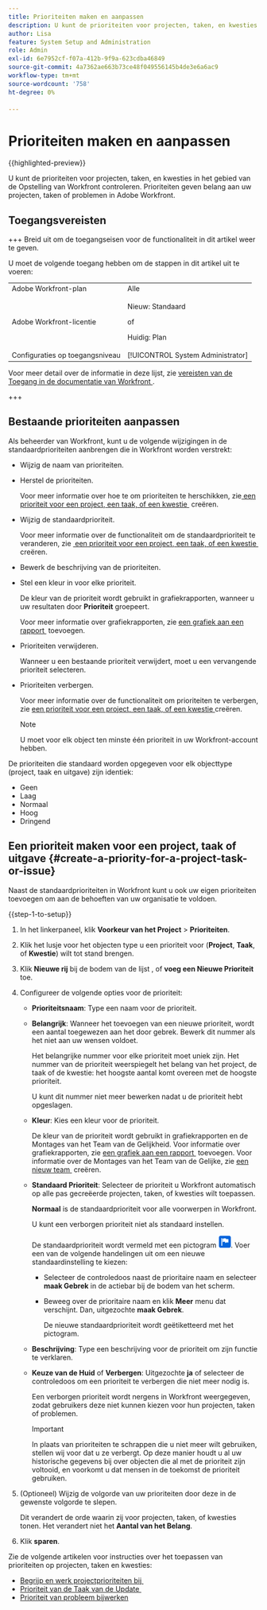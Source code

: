 ```yaml
---
title: Prioriteiten maken en aanpassen
description: U kunt de prioriteiten voor projecten, taken, en kwesties in het gebied van de Opstelling van Workfront controleren. Prioriteiten geven belang aan uw projecten, taken of problemen in Adobe Workfront.
author: Lisa
feature: System Setup and Administration
role: Admin
exl-id: 6e7952cf-f07a-412b-9f9a-623cdba46849
source-git-commit: 4a7362ae663b73ce48f049556145b4de3e6a6ac9
workflow-type: tm+mt
source-wordcount: '758'
ht-degree: 0%

---
```


# Prioriteiten maken en aanpassen

{{highlighted-preview}}

<!--<span class="preview">The highlighted information on this page refers to functionality not yet generally available. It is available only in the Preview Sandbox environment, and is being released in a phased rollout to Production.</span>-->

<!--
DON'T DELETE, DRAFT OR HIDE THIS ARTICLE. IT IS LINKED TO THE PRODUCT, THROUGH THE CONTEXT SENSITIVE HELP LINKS.
-->

U kunt de prioriteiten voor projecten, taken, en kwesties in het gebied van de Opstelling van Workfront controleren. Prioriteiten geven belang aan uw projecten, taken of problemen in Adobe Workfront.

## Toegangsvereisten

+++ Breid uit om de toegangseisen voor de functionaliteit in dit artikel weer te geven.

U moet de volgende toegang hebben om de stappen in dit artikel uit te voeren:

<table style="table-layout:auto"> 
 <col> 
 <col> 
 <tbody> 
  <tr> 
   <td role="rowheader">Adobe Workfront-plan</td> 
   <td>Alle</td> 
  </tr> 
  <tr> 
   <td role="rowheader">Adobe Workfront-licentie</td> 
   <td>
     <p>Nieuw: Standaard</p>
     <p>of</p>
     <p>Huidig: Plan</p>
   </td> 
  </tr> 
  <tr> 
   <td role="rowheader">Configuraties op toegangsniveau</td> 
   <td>[!UICONTROL System Administrator]</td>
  </tr> 
 </tbody> 
</table>

Voor meer detail over de informatie in deze lijst, zie [&#x200B; vereisten van de Toegang in de documentatie van Workfront &#x200B;](/help/quicksilver/administration-and-setup/add-users/access-levels-and-object-permissions/access-level-requirements-in-documentation.md).

+++

## Bestaande prioriteiten aanpassen

Als beheerder van Workfront, kunt u de volgende wijzigingen in de standaardprioriteiten aanbrengen die in Workfront worden verstrekt:

* Wijzig de naam van prioriteiten.
* Herstel de prioriteiten.

  Voor meer informatie over hoe te om prioriteiten te herschikken, zie [&#x200B; een prioriteit voor een project, een taak, of een kwestie &#x200B;](#create-a-priority-for-a-project-task-or-issue) creëren.

* Wijzig de standaardprioriteit.

  Voor meer informatie over de functionaliteit om de standaardprioriteit te veranderen, zie [&#x200B; een prioriteit voor een project, een taak, of een kwestie &#x200B;](#create-a-priority-for-a-project-task-or-issue) creëren.

* Bewerk de beschrijving van de prioriteiten.
* Stel een kleur in voor elke prioriteit.

  De kleur van de prioriteit wordt gebruikt in grafiekrapporten, wanneer u uw resultaten door **Prioriteit** groepeert.

  Voor meer informatie over grafiekrapporten, zie [&#x200B; een grafiek aan een rapport &#x200B;](../../../reports-and-dashboards/reports/creating-and-managing-reports/add-chart-report.md) toevoegen.

* Prioriteiten verwijderen.

  Wanneer u een bestaande prioriteit verwijdert, moet u een vervangende prioriteit selecteren.

* Prioriteiten verbergen.

  Voor meer informatie over de functionaliteit om prioriteiten te verbergen, zie [&#x200B; een prioriteit voor een project, een taak, of een kwestie &#x200B;](#create-a-priority-for-a-project-task-or-issue) creëren.

  >[!NOTE]
  >
  >U moet voor elk object ten minste één prioriteit in uw Workfront-account hebben.

De prioriteiten die standaard worden opgegeven voor elk objecttype (project, taak en uitgave) zijn identiek:

* Geen
* Laag
* Normaal
* Hoog
* Dringend

## Een prioriteit maken voor een project, taak of uitgave {#create-a-priority-for-a-project-task-or-issue}

Naast de standaardprioriteiten in Workfront kunt u ook uw eigen prioriteiten toevoegen om aan de behoeften van uw organisatie te voldoen.

{{step-1-to-setup}}

1. In het linkerpaneel, klik **Voorkeur van het Project** > **Prioriteiten**.

1. Klik het lusje voor het objecten type u een prioriteit voor (**Project**, **Taak**, of **Kwestie**) wilt tot stand brengen.
1. Klik <span class="preview">**Nieuwe rij** bij de bodem van de lijst </span>, of **voeg een Nieuwe Prioriteit** toe.
1. Configureer de volgende opties voor de prioriteit:

   * **Prioriteitsnaam**: Type een naam voor de prioriteit.
   * **Belangrijk**: Wanneer het toevoegen van een nieuwe prioriteit, wordt een aantal toegewezen aan het door gebrek. Bewerk dit nummer als het niet aan uw wensen voldoet.

     Het belangrijke nummer voor elke prioriteit moet uniek zijn. Het nummer van de prioriteit weerspiegelt het belang van het project, de taak of de kwestie: het hoogste aantal komt overeen met de hoogste prioriteit.

     U kunt dit nummer niet meer bewerken nadat u de prioriteit hebt opgeslagen.

   * **Kleur**: Kies een kleur voor de prioriteit.

     De kleur van de prioriteit wordt gebruikt in grafiekrapporten en de Montages van het Team van de Gelijkheid. Voor informatie over grafiekrapporten, zie [&#x200B; een grafiek aan een rapport &#x200B;](/help/quicksilver/reports-and-dashboards/reports/creating-and-managing-reports/add-chart-report.md) toevoegen. Voor informatie over de Montages van het Team van de Gelijke, zie [&#x200B; een nieuw team &#x200B;](/help/quicksilver/agile/get-started-with-agile-in-workfront/create-an-agile-team.md) creëren.

   * **Standaard Prioriteit**: Selecteer de prioriteit u Workfront automatisch op alle pas gecreëerde projecten, taken, of kwesties wilt toepassen.

     **Normaal** is de standaardprioriteit voor alle voorwerpen in Workfront.

     U kunt een verborgen prioriteit niet als standaard instellen.

     <div class="preview">

     De standaardprioriteit wordt vermeld met een pictogram ![&#x200B; Standaard prioritaire pictogram &#x200B;](assets/default-icon.png). Voer een van de volgende handelingen uit om een nieuwe standaardinstelling te kiezen:

      * Selecteer de controledoos naast de prioritaire naam en selecteer **maak Gebrek** in de actiebar bij de bodem van het scherm.
      * Beweeg over de prioritaire naam en klik **Meer** menu dat verschijnt. Dan, uitgezochte **maak Gebrek**.

        De nieuwe standaardprioriteit wordt geëtiketteerd met het pictogram.

     </div>

   * **Beschrijving**: Type een beschrijving voor de prioriteit om zijn functie te verklaren.
   * <span class="preview">**Keuze van de Huid**</span> of **Verbergen**: <span class="preview"> Uitgezochte **ja**</span> of selecteer de controledoos om een prioriteit te verbergen die niet meer nodig is.

     Een verborgen prioriteit wordt nergens in Workfront weergegeven, zodat gebruikers deze niet kunnen kiezen voor hun projecten, taken of problemen.

     >[!IMPORTANT]
     >
     >In plaats van prioriteiten te schrappen die u niet meer wilt gebruiken, stellen wij voor dat u ze verbergt. Op deze manier houdt u al uw historische gegevens bij over objecten die al met de prioriteit zijn voltooid, en voorkomt u dat mensen in de toekomst de prioriteit gebruiken.

1. (Optioneel) Wijzig de volgorde van uw prioriteiten door deze in de gewenste volgorde te slepen.

   Dit verandert de orde waarin zij voor projecten, taken, of kwesties tonen. Het verandert niet het **Aantal van het Belang**.

1. Klik **sparen**.

Zie de volgende artikelen voor instructies over het toepassen van prioriteiten op projecten, taken en kwesties:

* [&#x200B; Begrijp en werk projectprioriteiten bij &#x200B;](../../../manage-work/projects/planning-a-project/project-priority.md)
* [&#x200B; Prioriteit van de Taak van de Update &#x200B;](../../../manage-work/tasks/task-information/task-priority.md)
* [Prioriteit van probleem bijwerken](../../../manage-work/issues/issue-information/update-issue-priority.md)
